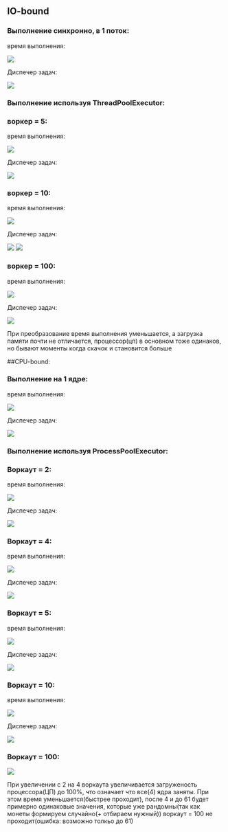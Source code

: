 ## IO-bound

### Выполнение  синхронно, в 1 поток:

время выполнения: 

<img src='https://github.com/NastyaBay/multi-task-at-18/blob/main/%D1%81%D0%BA%D1%80%D0%B8%D0%BD%D1%8B/io-bound(%D1%81%D0%B8%D0%BD%D1%85%D1%80%2C%20%D0%B2%D1%80%D0%B5%D0%BC%D1%8F).jpg'>

Диспечер задач:

<img src='https://github.com/NastyaBay/multi-task-at-18/blob/main/%D1%81%D0%BA%D1%80%D0%B8%D0%BD%D1%8B/io-bound(%D1%81%D0%B8%D0%BD%D1%85%D1%80%D0%BE%D0%BD%D0%BD%D1%8B%D0%B9).jpg'>


### Выполнение используя ThreadPoolExecutor:

### воркер = 5:

время выполнения: 

<img src='https://github.com/NastyaBay/multi-task-at-18/blob/main/скрины/io-b2(время).jpg'>

Диспечер задач:

<img src='https://github.com/NastyaBay/multi-task-at-18/blob/main/%D1%81%D0%BA%D1%80%D0%B8%D0%BD%D1%8B/io-b2(%D0%94%D0%B7).jpg'>

### воркер = 10:

время выполнения: 

<img src='https://github.com/NastyaBay/multi-task-at-18/blob/main/%D1%81%D0%BA%D1%80%D0%B8%D0%BD%D1%8B/io-b2(10%D0%B2%D1%80%D0%B5%D0%BC%D1%8F).jpg'>

Диспечер задач:

<img src='https://github.com/NastyaBay/multi-task-at-18/blob/main/%D1%81%D0%BA%D1%80%D0%B8%D0%BD%D1%8B/10.jpg'>
<img src='https://github.com/NastyaBay/multi-task-at-18/blob/main/%D1%81%D0%BA%D1%80%D0%B8%D0%BD%D1%8B/10(2).jpg'>

### воркер = 100:

время выполнения: 

<img src='https://github.com/NastyaBay/multi-task-at-18/blob/main/%D1%81%D0%BA%D1%80%D0%B8%D0%BD%D1%8B/io-b2(100%D0%B2%D1%80%D0%B5%D0%BC%D1%8F).jpg'>

Диспечер задач:

<img src='https://github.com/NastyaBay/multi-task-at-18/blob/main/%D1%81%D0%BA%D1%80%D0%B8%D0%BD%D1%8B/io-b2(100%D0%94%D0%B7).jpg'>


При преобразование время выполнения уменьшается, а загрузка памяти почти не отличается, процессор(цп) в основном тоже одинаков, но бывают моменты когда скачок и становится больше


##CPU-bound:

### Выполнение на 1 ядре:

время выполнения: 

<img src='https://github.com/NastyaBay/multi-task-at-18/blob/main/%D1%81%D0%BA%D1%80%D0%B8%D0%BD%D1%8B/cpu-b1(%D0%B2%D1%80%D0%B5%D0%BC%D1%8F).jpg'>

Диспечер задач:

<img src='https://github.com/NastyaBay/multi-task-at-18/blob/main/скрины/cpu-b1(дз).jpg'>

### Выполнение используя ProcessPoolExecutor:

### Воркаут = 2:

время выполнения: 

<img src='https://github.com/NastyaBay/multi-task-at-18/blob/main/%D1%81%D0%BA%D1%80%D0%B8%D0%BD%D1%8B/cpu-b2(%D0%B2%D1%80%D0%B5%D0%BC%D1%8F).jpg'>

Диспечер задач:

<img src='https://github.com/NastyaBay/multi-task-at-18/blob/main/%D1%81%D0%BA%D1%80%D0%B8%D0%BD%D1%8B/cpu-b2(%D0%94%D0%B7).jpg'>

### Воркаут = 4:

время выполнения: 

<img src='https://github.com/NastyaBay/multi-task-at-18/blob/main/%D1%81%D0%BA%D1%80%D0%B8%D0%BD%D1%8B/cpu-b4(%D0%B2%D1%80%D0%B5%D0%BC%D1%8F).jpg'>

Диспечер задач:

<img src='https://github.com/NastyaBay/multi-task-at-18/blob/main/%D1%81%D0%BA%D1%80%D0%B8%D0%BD%D1%8B/cpu-b4(%D0%B4%D0%B7).jpg'>

### Воркаут = 5:

время выполнения: 

<img src='https://github.com/NastyaBay/multi-task-at-18/blob/main/%D1%81%D0%BA%D1%80%D0%B8%D0%BD%D1%8B/cpu-b5(%D0%B2%D1%80%D0%B5%D0%BC%D1%8F).jpg'>

Диспечер задач:

<img src='https://github.com/NastyaBay/multi-task-at-18/blob/main/%D1%81%D0%BA%D1%80%D0%B8%D0%BD%D1%8B/cpu-b5(%D0%B4%D0%B7).jpg'>

### Воркаут = 10:

время выполнения: 

<img src='https://github.com/NastyaBay/multi-task-at-18/blob/main/%D1%81%D0%BA%D1%80%D0%B8%D0%BD%D1%8B/cpu-b10(%D0%B2%D1%80%D0%B5%D0%BC%D1%8F).jpg'>

Диспечер задач:

<img src='https://github.com/NastyaBay/multi-task-at-18/blob/main/%D1%81%D0%BA%D1%80%D0%B8%D0%BD%D1%8B/cpu-b10(%D0%B4%D0%B7).jpg'>

### Воркаут = 100:

<img src='https://github.com/NastyaBay/multi-task-at-18/blob/main/%D1%81%D0%BA%D1%80%D0%B8%D0%BD%D1%8B/cpu-b100.jpg'>

При увеличении с 2 на 4 воркаута увеличивается загруженость процессора(ЦП) до 100%, что означает что все(4) ядра заняты. При этом время уменьшается(быстрее проходит), после 4 и до 61 будет примерно одинаковые значения, которые уже рандомны(так как монеты формируем случайно(+ отбираем нужный)) воркаут = 100 не проходит(ошибка: возможно толкьо до 61)

